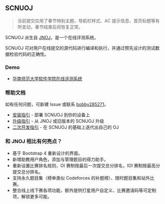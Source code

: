 ## SCNUOJ

> 当前提交应用了春节特别主题，导航栏样式、AC 提示信息、首页标题等有所变动，春节结束后将恢复正常。

SCNUOJ 派生自 [JNOJ](https://github.com/shi-yang/jnoj)，是一个在线评测系统。

SCNUOJ 可对用户在线提交的源代码进行编译和执行，并通过预先设计的测试数据检验代码的正确性。

### Demo

- [华南师范大学软件学院在线评测系统](https://oj.socoding.cn/)

### 帮助文档

如有任何问题，可新建 Issue 或联系 [bobby285271](https://github.com/bobby285271)。

- [安装指引](docs/installation.md) - 部署 SCNUOJ 到你的设备上
- [升级指引](docs/upgrade.md) - 从 JNOJ 或旧版本的 SCNUOJ 升级
- [二次开发指引](docs/development.md) - 在 SCNUOJ 的基础上迭代出自己的 OJ

### 和 JNOJ 相比有何亮点？

- 基于 Bootstrap 4 重新设计的界面。
- 新增助教用户角色，添加与管理题目的得力助手。
- 重新设置比赛排名规则，OI 赛制按最后一次提交总分排名，IOI 赛制按最高分提交总分排名。
- 支持永久题目集（榜单类似 Codeforces 的补题榜）、限时题目集和站外比赛。
- 整合线上线下赛各项功能，额外提供打星用户自定义、比赛邀请码等可定制项，解锁更多可能。